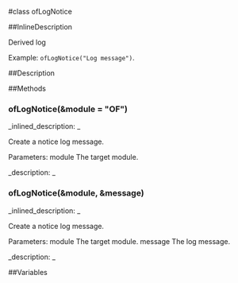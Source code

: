 #class ofLogNotice


<!--
_visible: True_
_advanced: True_
_istemplated: False_
-->

##InlineDescription

Derived log 

Example: `ofLogNotice("Log message")`.





##Description





##Methods



### ofLogNotice(&module = "OF")

<!--
_syntax: ofLogNotice(&module = "OF")_
_name: ofLogNotice_
_returns: _
_returns_description: _
_parameters: const string &module_
_access: public_
_version_started: 007_
_version_deprecated: _
_summary: _
_constant: False_
_static: False_
_visible: True_
_advanced: False_
-->

_inlined_description: _

Create a notice log message.

Parameters:
module The target module.





_description: _







<!----------------------------------------------------------------------------->

### ofLogNotice(&module, &message)

<!--
_syntax: ofLogNotice(&module, &message)_
_name: ofLogNotice_
_returns: _
_returns_description: _
_parameters: const string &module, const string &message_
_access: public_
_version_started: 007_
_version_deprecated: _
_summary: _
_constant: False_
_static: False_
_visible: True_
_advanced: False_
-->

_inlined_description: _

Create a notice log message.

Parameters:
module The target module.
message The log message.





_description: _







<!----------------------------------------------------------------------------->

##Variables



